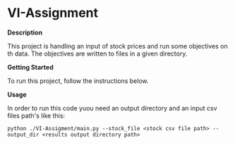 # VI-Assignment

**Description**

This project is handling an input of stock prices and run some objectives on th data.
The objectives are written to files in a given directory.

**Getting Started**

To run this project, follow the instructions below.


**Usage**

In order to run this code yuou need an output directory and an input csv files path's like this:

```
python ./VI-Assigment/main.py --stock_file <stock csv file path> --output_dir <results output directory path>
```
